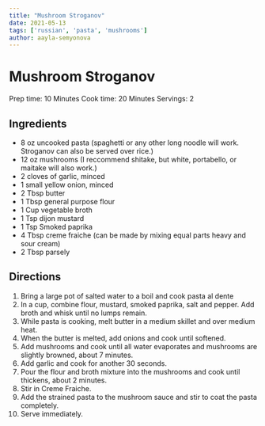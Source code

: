 ```yaml
---
title: "Mushroom Stroganov"
date: 2021-05-13
tags: ['russian', 'pasta', 'mushrooms']
author: aayla-semyonova
---
```


# Mushroom Stroganov

Prep time: 10 Minutes
Cook time: 20 Minutes
Servings: 2

## Ingredients

- 8 oz uncooked pasta (spaghetti or any other long noodle will work. Stroganov can also be served over rice.)
- 12 oz mushrooms (I reccommend shitake, but white, portabello, or maitake will also work.)
- 2 cloves of garlic, minced
- 1 small yellow onion, minced
- 2 Tbsp butter
- 1 Tbsp general purpose flour
- 1 Cup vegetable broth
- 1 Tsp dijon mustard
- 1 Tsp Smoked paprika
- 4 Tbsp creme fraiche (can be made by mixing equal parts heavy and sour cream)
- 2 Tbsp parsely

## Directions

1. Bring a large pot of salted water to a boil and cook pasta al dente
2. In a cup, combine flour, mustard, smoked paprika, salt and pepper. Add broth and whisk until no lumps remain.
3. While pasta is cooking, melt butter in a medium skillet and over medium heat.
4. When the butter is melted, add onions and cook until softened.
5. Add mushrooms and cook until all water evaporates and mushrooms are slightly browned, about 7 minutes.
6. Add garlic and cook for another 30 seconds.
7. Pour the flour and broth mixture into the mushrooms and cook until thickens, about 2 minutes.
8. Stir in Creme Fraiche.
9. Add the strained pasta to the mushroom sauce and stir to coat the pasta completely.
10. Serve immediately.
